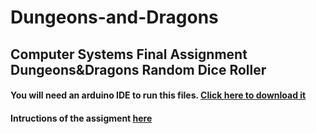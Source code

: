 # Dungeons-and-Dragons

## Computer Systems Final Assignment Dungeons&amp;Dragons Random Dice Roller

#### You will need an arduino IDE to run this files. [Click here to download it](https://support.arduino.cc/hc/en-us/articles/360019833020-Download-and-install-Arduino-IDE)

#### Intructions of the assigment [here](https://www.ksi.mff.cuni.cz/teaching/nswi170-web/pages/final)
